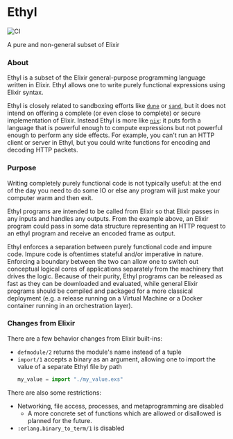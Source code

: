 # Ethyl

![CI](https://github.com/NFIBrokerage/ethyl/workflows/CI/badge.svg)

A pure and non-general subset of Elixir

### About

Ethyl is a subset of the Elixir general-purpose programming language written
in Elixir. Ethyl allows one to write purely functional expressions using
Elixir syntax.

Ethyl is closely related to sandboxing efforts like
[`dune`](https://github.com/functional-rewire/dune) or
[`sand`](https://github.com/bopjesvla/sand), but it does not intend on offering
a complete (or even close to complete) or secure implementation of Elixir.
Instead Ethyl is more like [`nix`](https://github.com/NixOS/nix): it puts
forth a language that is powerful enough to compute expressions but not
powerful enough to perform any side effects. For example, you can't run an
HTTP client or server in Ethyl, but you could write functions for encoding
and decoding HTTP packets.

### Purpose

Writing completely purely functional code is not typically useful: at the
end of the day you need to do some IO or else any program will just make
your computer warm and then exit.

Ethyl programs are intended to be called from Elixir so that Elixir passes
in any inputs and handles any outputs. From the example above, an Elixir
program could pass in some data structure representing an HTTP request to
an ethyl program and receive an encoded frame as output.

Ethyl enforces a separation between purely functional code and impure
code. Impure code is oftentimes stateful and/or imperative in nature. Enforcing
a boundary between the two can allow one to switch out conceptual logical cores
of applications separately from the machinery that drives the logic. Because
of their purity, Ethyl programs can be released as fast as they can be
downloaded and evaluated, while general Elixir programs should be compiled
and packaged for a more classical deployment (e.g. a release running on a
Virtual Machine or a Docker container running in an orchestration layer).

### Changes from Elixir

There are a few behavior changes from Elixir built-ins:

- `defmodule/2` returns the module's name instead of a tuple
- `import/1` accepts a binary as an argument, allowing one to import the value
  of a separate Ethyl file by path
    ```elixir
    my_value = import "./my_value.exs"
    ```

There are also some restrictions:

- Networking, file access, processes, and metaprogramming are disabled
    - A more concrete set of functions which are allowed or disallowed is
      planned for the future.
- `:erlang.binary_to_term/1` is disabled
